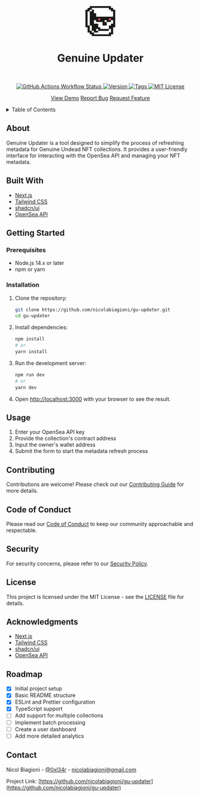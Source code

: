 <div align="center">
  <picture>
    <img src="./assets/img/logo.svg" alt="Logo" width="80" height="80">
  </picture>
  <h1>Genuine Updater</h1>
</div>
<br />

<p align="center">
  <a href="https://github.com/nicolabiagioni/gu-updater/actions/workflows/ci.yml">
    <img src="https://img.shields.io/github/actions/workflow/status/nicolabiagioni/gu-updater/ci.yml?style=for-the-badge" alt="GitHub Actions Workflow Status" />
  </a>
  <a href="https://github.com/nicolabiagioni/gu-updater/releases">
    <img src="https://img.shields.io/github/v/release/nicolabiagioni/gu-updater?include_prereleases&style=for-the-badge" alt="Version" />
  </a>
  <a href="https://github.com/nicolabiagioni/gu-updater/tags">
    <img src="https://img.shields.io/github/v/tag/nicolabiagioni/gu-updater?style=for-the-badge" alt="Tags" />
  </a>
  <a href="https://github.com/nicolabiagioni/gu-updater/blob/main/LICENSE">
    <img src="https://img.shields.io/github/license/nicolabiagioni/gu-updater?style=for-the-badge" alt="MIT License" />
  </a>
</p>

<p align="center">
  <a href="https://your-demo-link.com">View Demo</a>
  <a href="https://github.com/nicolabiagioni/gu-updater/issues">Report Bug</a>
  <a href="https://github.com/nicolabiagioni/gu-updater/issues">Request Feature</a>
</p>

<details>
  <summary>Table of Contents</summary>
  <ol>
    <li><a href="#about">About</a></li>
    <li><a href="#built-with">Built With</a></li>
    <li><a href="#getting-started">Getting Started</a></li>
    <li><a href="#usage">Usage</a></li>
    <li><a href="#roadmap">Roadmap</a></li>
    <li><a href="#contributing">Contributing</a></li>
    <li><a href="#license">License</a></li>
    <li><a href="#contact">Contact</a></li>
    <li><a href="#acknowledgments">Acknowledgments</a></li>
  </ol>
</details>

## About

Genuine Updater is a tool designed to simplify the process of refreshing metadata for Genuine Undead NFT collections. It provides a user-friendly interface for interacting with the OpenSea API and managing your NFT metadata.

## Built With

- [Next.js](https://nextjs.org/)
- [Tailwind CSS](https://tailwindcss.com/)
- [shadcn/ui](https://ui.shadcn.com/)
- [OpenSea API](https://docs.opensea.io/)

## Getting Started

### Prerequisites

- Node.js 14.x or later
- npm or yarn

### Installation

1. Clone the repository:

   ```bash
   git clone https://github.com/nicolabiagioni/gu-updater.git
   cd gu-updater
   ```

2. Install dependencies:

   ```bash
   npm install
   # or
   yarn install
   ```

3. Run the development server:

   ```bash
   npm run dev
   # or
   yarn dev
   ```

4. Open [http://localhost:3000](http://localhost:3000) with your browser to see the result.

## Usage

1. Enter your OpenSea API key
2. Provide the collection's contract address
3. Input the owner's wallet address
4. Submit the form to start the metadata refresh process

## Contributing

Contributions are welcome! Please check out our [Contributing Guide](CONTRIBUTING.md) for more details.

## Code of Conduct

Please read our [Code of Conduct](CODE_OF_CONDUCT.md) to keep our community approachable and respectable.

## Security

For security concerns, please refer to our [Security Policy](SECURITY.md).

## License

This project is licensed under the MIT License - see the [LICENSE](LICENSE) file for details.

## Acknowledgments

- [Next.js](https://nextjs.org/)
- [Tailwind CSS](https://tailwindcss.com/)
- [shadcn/ui](https://ui.shadcn.com/)
- [OpenSea API](https://docs.opensea.io/)

## Roadmap

- [x] Initial project setup
- [x] Basic README structure
- [x] ESLint and Prettier configuration
- [x] TypeScript support
- [ ] Add support for multiple collections
- [ ] Implement batch processing
- [ ] Create a user dashboard
- [ ] Add more detailed analytics

## Contact

Nicol Biagioni - [@0xl34r](https://x.com/0xl34r) - nicolabiagioni@gmail.com

Project Link: [https://github.com/nicolabiagioni/gu-updater](https://github.com/nicolabiagioni/gu-updater)

<!-- MARKDOWN LINKS & IMAGES -->

[workflow-shield]: https://img.shields.io/github/actions/workflow/status/nicolabiagioni/gu-updater/ci.yml?style=for-the-badge
[workflow-url]: https://github.com/nicolabiagioni/gu-updater/actions/workflows/ci.yml
[version-shield]: https://img.shields.io/github/v/release/nicolabiagioni/gu-updater?include_prereleases&style=for-the-badge
[version-url]: https://github.com/nicolabiagioni/gu-updater/releases/latest
[tags-shield]: https://img.shields.io/github/v/tag/nicolabiagioni/gu-updater?style=for-the-badge
[tags-url]: https://github.com/nicolabiagioni/gu-updater/tags
[license-shield]: https://img.shields.io/github/license/nicolabiagioni/gu-updater?style=for-the-badge
[license-url]: https://github.com/nicolabiagioni/gu-updater/blob/main/LICENSE

